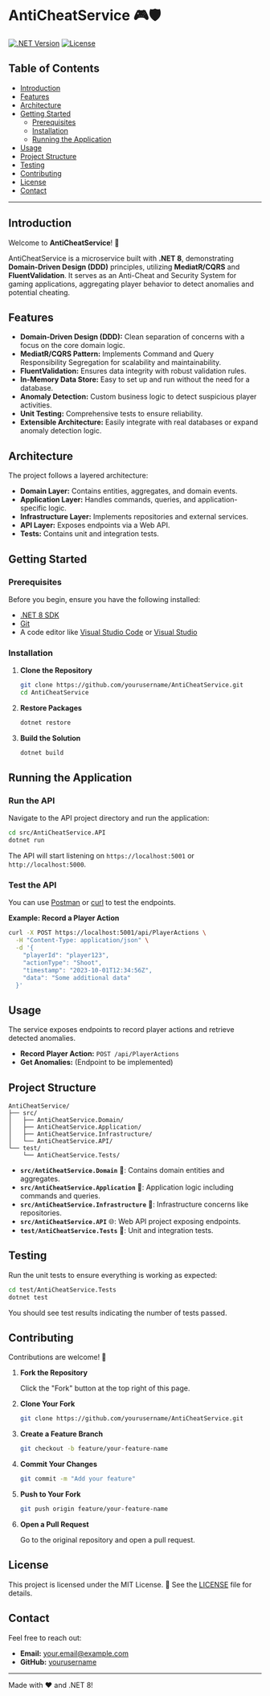 # AntiCheatService 🎮🛡️

[![.NET Version](https://img.shields.io/badge/.NET-8.0-blue)](https://dotnet.microsoft.com/)
[![License](https://img.shields.io/badge/license-MIT-green)](LICENSE)

## Table of Contents

- [Introduction](#introduction)
- [Features](#features)
- [Architecture](#architecture)
- [Getting Started](#getting-started)
  - [Prerequisites](#prerequisites)
  - [Installation](#installation)
  - [Running the Application](#running-the-application)
- [Usage](#usage)
- [Project Structure](#project-structure)
- [Testing](#testing)
- [Contributing](#contributing)
- [License](#license)
- [Contact](#contact)

---

## Introduction

Welcome to **AntiCheatService**! 🎉

AntiCheatService is a microservice built with **.NET 8**, demonstrating **Domain-Driven Design (DDD)** principles, utilizing **MediatR/CQRS** and **FluentValidation**. It serves as an Anti-Cheat and Security System for gaming applications, aggregating player behavior to detect anomalies and potential cheating.

## Features

- **Domain-Driven Design (DDD):** Clean separation of concerns with a focus on the core domain logic.
- **MediatR/CQRS Pattern:** Implements Command and Query Responsibility Segregation for scalability and maintainability.
- **FluentValidation:** Ensures data integrity with robust validation rules.
- **In-Memory Data Store:** Easy to set up and run without the need for a database.
- **Anomaly Detection:** Custom business logic to detect suspicious player activities.
- **Unit Testing:** Comprehensive tests to ensure reliability.
- **Extensible Architecture:** Easily integrate with real databases or expand anomaly detection logic.

## Architecture

The project follows a layered architecture:

- **Domain Layer:** Contains entities, aggregates, and domain events.
- **Application Layer:** Handles commands, queries, and application-specific logic.
- **Infrastructure Layer:** Implements repositories and external services.
- **API Layer:** Exposes endpoints via a Web API.
- **Tests:** Contains unit and integration tests.

## Getting Started

### Prerequisites

Before you begin, ensure you have the following installed:

- [.NET 8 SDK](https://dotnet.microsoft.com/download/dotnet/8.0)
- [Git](https://git-scm.com/)
- A code editor like [Visual Studio Code](https://code.visualstudio.com/) or [Visual Studio](https://visualstudio.microsoft.com/)

### Installation

1. **Clone the Repository**

   ```bash
   git clone https://github.com/yourusername/AntiCheatService.git
   cd AntiCheatService
   ```

2. **Restore Packages**

   ```bash
   dotnet restore
   ```

3. **Build the Solution**

   ```bash
   dotnet build
   ```

## Running the Application

### Run the API

Navigate to the API project directory and run the application:

```bash
cd src/AntiCheatService.API
dotnet run
```

The API will start listening on `https://localhost:5001` or `http://localhost:5000`.

### Test the API

You can use [Postman](https://www.postman.com/) or [curl](https://curl.se/) to test the endpoints.

**Example: Record a Player Action**

```bash
curl -X POST https://localhost:5001/api/PlayerActions \
  -H "Content-Type: application/json" \
  -d '{
    "playerId": "player123",
    "actionType": "Shoot",
    "timestamp": "2023-10-01T12:34:56Z",
    "data": "Some additional data"
  }'
```

## Usage

The service exposes endpoints to record player actions and retrieve detected anomalies.

- **Record Player Action:** `POST /api/PlayerActions`
- **Get Anomalies:** (Endpoint to be implemented)

## Project Structure

```
AntiCheatService/
├── src/
│   ├── AntiCheatService.Domain/
│   ├── AntiCheatService.Application/
│   ├── AntiCheatService.Infrastructure/
│   └── AntiCheatService.API/
└── test/
    └── AntiCheatService.Tests/
```

- **`src/AntiCheatService.Domain`** 📂: Contains domain entities and aggregates.
- **`src/AntiCheatService.Application`** 📂: Application logic including commands and queries.
- **`src/AntiCheatService.Infrastructure`** 📂: Infrastructure concerns like repositories.
- **`src/AntiCheatService.API`** 🌐: Web API project exposing endpoints.
- **`test/AntiCheatService.Tests`** 🧪: Unit and integration tests.

## Testing

Run the unit tests to ensure everything is working as expected:

```bash
cd test/AntiCheatService.Tests
dotnet test
```

You should see test results indicating the number of tests passed.

## Contributing

Contributions are welcome! 🤝

1. **Fork the Repository**

   Click the "Fork" button at the top right of this page.

2. **Clone Your Fork**

   ```bash
   git clone https://github.com/yourusername/AntiCheatService.git
   ```

3. **Create a Feature Branch**

   ```bash
   git checkout -b feature/your-feature-name
   ```

4. **Commit Your Changes**

   ```bash
   git commit -m "Add your feature"
   ```

5. **Push to Your Fork**

   ```bash
   git push origin feature/your-feature-name
   ```

6. **Open a Pull Request**

   Go to the original repository and open a pull request.

## License

This project is licensed under the MIT License. 📄 See the [LICENSE](LICENSE) file for details.

## Contact

Feel free to reach out:

- **Email:** [your.email@example.com](mailto:hazel.granados@protonmail.com)
- **GitHub:** [yourusername](https://github.com/hazeliscoding)

---

Made with ❤️ and .NET 8!
